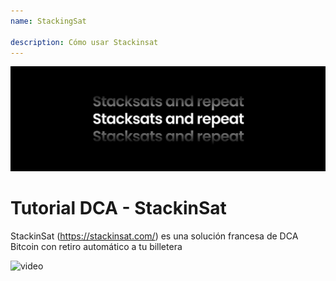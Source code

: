 ```yaml
---
name: StackingSat

description: Cómo usar Stackinsat
---
```


![cover](assets/cover.jpeg)

# Tutorial DCA - StackinSat

StackinSat (https://stackinsat.com/) es una solución francesa de DCA Bitcoin con retiro automático a tu billetera

![video](https://www.youtube.com/watch?v=mpT3kJDfRVw)
